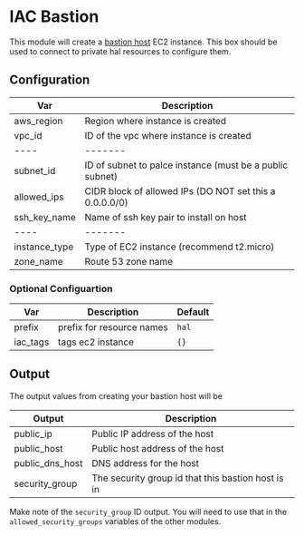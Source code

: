 # IAC Bastion
This module will create a [bastion host](https://en.wikipedia.org/wiki/Bastion_host) EC2 instance. This box should be used to connect to private hal resources to configure them.

## Configuration
| Var                            | Description
| ------------------------------ | -----------
| aws_region                     | Region where instance is created
| vpc_id                         | ID of the vpc where instance is created
| ----                           | -------
| subnet_id                      | ID of subnet to palce instance (must be a public subnet)
| allowed_ips                    | CIDR block of allowed IPs (DO NOT set this a 0.0.0.0/0)
| ssh_key_name                   | Name of ssh key pair to install on host
| ----                           | -------
|instance_type                   | Type of EC2 instance (recommend t2.micro)
| zone_name                      | Route 53 zone name

### Optional Configuartion
| Var                            | Description                  | Default
| ------------------------------ | ---------------------------- | --------
| prefix                         | prefix for resource names    | `hal`
| iac_tags                       | tags ec2 instance            | `{}`


## Output
The output values from creating your bastion host will be

| Output                         | Description
| ------------------------------ | ----------------------------
| public_ip                      | Public IP address of the host
| public_host                    | Public host address of the host
| public_dns_host                | DNS address for the host
| security_group                 | The security group id that this bastion host is in

Make note of the `security_group` ID output. You will need to use that in the `allowed_security_groups` variables of the other modules.